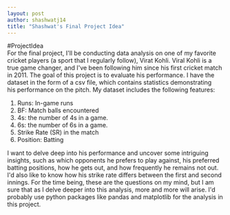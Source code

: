 ```yaml
---
layout: post
author: shashwatj14
title: "Shashwat's Final Project Idea"
---
```


#ProjectIdea <br>
For the final project, I'll be conducting data analysis on one of my favorite cricket players (a sport that I regularly follow), Virat Kohli. Viral Kohli is a true game changer, and I've been following him since his first cricket match in 2011. The goal of this project is to evaluate his performance. I have the dataset in the form of a csv file, which contains statistics demonstrating his performance on the pitch. My dataset includes the following features:

1. Runs: In-game runs
2. BF: Match balls encountered
3. 4s: the number of 4s in a game.
4. 6s: the number of 6s in a game.
5. Strike Rate (SR) in the match
6. Position: Batting

I want to delve deep into his performance and uncover some intriguing insights, such as which opponents he prefers to play against, his preferred batting positions, how he gets out, and how frequently he remains not out. I'd also like to know how his strike rate differs between the first and second innings. For the time being, these are the questions on my mind, but I am sure that as I delve deeper into this analysis, more and more will arise. I'd probably use python packages like pandas and matplotlib for the analysis in this project.
